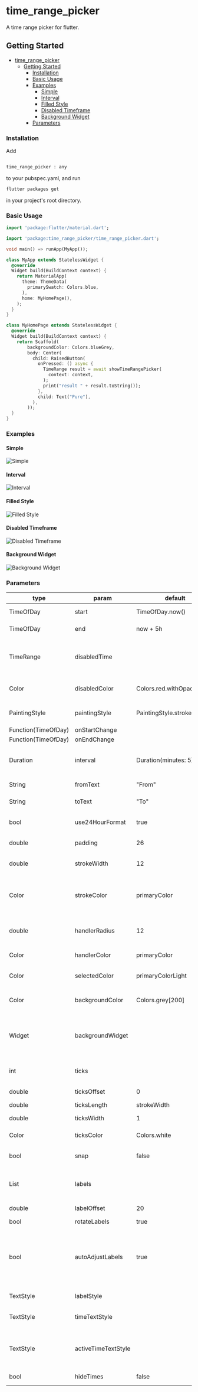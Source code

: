 # time_range_picker

A time range picker for flutter.

## Getting Started

- [time_range_picker](#time_range_picker)
  - [Getting Started](#getting-started)
    - [Installation](#installation)
    - [Basic Usage](#basic-usage)
    - [Examples](#examples)
      - [Simple](#simple)
      - [Interval](#interval)
      - [Filled Style](#filled-style)
      - [Disabled Timeframe](#disabled-timeframe)
      - [Background Widget](#background-widget)
    - [Parameters](#parameters)



### Installation

Add

```bash

time_range_picker : any

```

to your pubspec.yaml, and run

```bash
flutter packages get
```

in your project's root directory.

### Basic Usage


```dart
import 'package:flutter/material.dart';

import 'package:time_range_picker/time_range_picker.dart';

void main() => runApp(MyApp());

class MyApp extends StatelessWidget {
  @override
  Widget build(BuildContext context) {
    return MaterialApp(
      theme: ThemeData(
        primarySwatch: Colors.blue,
      ),
      home: MyHomePage(),
    );
  }
}

class MyHomePage extends StatelessWidget {
  @override
  Widget build(BuildContext context) {
    return Scaffold(
        backgroundColor: Colors.blueGrey,
        body: Center(
          child: RaisedButton(
            onPressed: () async {
              TimeRange result = await showTimeRangePicker(
                context: context,
              );
              print("result " + result.toString());
            },
            child: Text("Pure"),
          ),
        ));
  }
}
```

### Examples

#### Simple
![Simple](./doc/pure.gif)

#### Interval
![Interval](./doc/interval.gif)

#### Filled Style
![Filled Style](./doc/filled.gif)

#### Disabled Timeframe
![Disabled Timeframe](./doc/disabled.gif)

#### Background Widget
![Background Widget](./doc/background.gif)

### Parameters

| type                | param               | default                     | description                                                                     |         |
|---------------------|---------------------|-----------------------------|---------------------------------------------------------------------------------|---------|
| TimeOfDay           | start               | TimeOfDay.now()             | preselected start time                                                          |         |
| TimeOfDay           | end                 | now + 5h                    | preselected end time                                                            |         |
| TimeRange           | disabledTime        |                             | disabled time range (this time cannot be selected)                              |         |
| Color               | disabledColor       | Colors.red.withOpacity(0.5) | the color for the disabled section                                              |         |
| PaintingStyle       | paintingStyle       | PaintingStyle.stroke        | Style of the arc (filled or stroke)                                             |         |
| Function(TimeOfDay) | onStartChange       |                             |                                                                                 |         |
| Function(TimeOfDay) | onEndChange         |                             |                                                                                 |         |
| Duration            | interval            | Duration(minutes: 5)        | Minimum time steps that can be selected                                         |         |
| String              | fromText            | "From"                      | label for start time                                                            |         |
| String              | toText              | "To"                        | label for end time                                                              |         |
| bool                | use24HourFormat     | true                        | use 24 hours or am / pm                                                         |         |
| double              | padding             | 26                          | the padding of the ring                                                         |         |
| double              | strokeWidth         | 12                          | the thickness of the ring                                                       |         |
| Color               | strokeColor         | primaryColor                | the color of the active arc from start time to end time                         |         |
| double              | handlerRadius       | 12                          | the radius of the handler to drag the arc                                       |         |
| Color               | handlerColor        | primaryColor                | the color of a                                                                  | handler |
| Color               | selectedColor       | primaryColorLight           | the color of a selected handler                                                 |         |
| Color               | backgroundColor     | Colors.grey[200]            | the color of the circle outline                                                 |         |
| Widget              | backgroundWidget    |                             | a widget displayed in the background, use e.g. an image                         |         |
| int                 | ticks               |                             | number of ticks displayed                                                       |         |
| double              | ticksOffset         | 0                           | the offset for ticks                                                            |         |
| double              | ticksLength         | strokeWidth                 | ticks length                                                                    |         |
| double              | ticksWidth          | 1                           | ticks thickness                                                                 |         |
| Color               | ticksColor          | Colors.white                | Color of ticks                                                                  |         |
| bool                | snap                | false                       | Snap time bar to interval                                                       |         |
| List<ClockLabel>    | labels              |                             | Show labels around the circle (start at 0 hours)                                |         |
| double              | labelOffset         | 20                          | Offset of the labels                                                            |         |
| bool                | rotateLabels        | true                        | rotate labels                                                                   |         |
| bool                | autoAdjustLabels    | true                        | flip labels if the angle woulb be upside down (only if rotate labels is active) |         |
| TextStyle           | labelStyle          |                             | Style of the labels                                                             |         |
| TextStyle           | timeTextStyle       |                             | TextStyle of the time texts                                                     |         |
| TextStyle           | activeTimeTextStyle |                             | TextStyle of the currently moving time text                                     |         |
| bool                | hideTimes           | false                       | hide the time texts                                                             |         |


